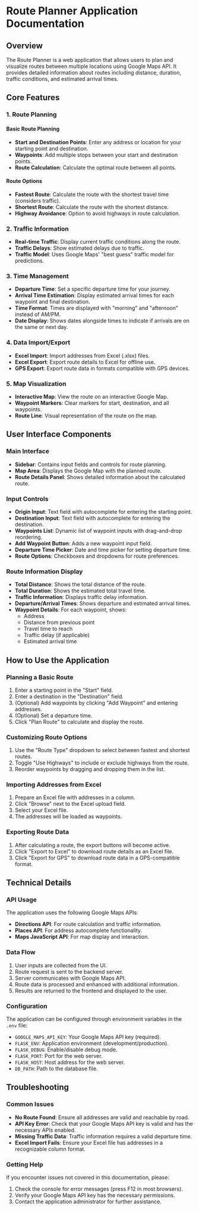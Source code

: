 # Route Planner Application Documentation

## Overview

The Route Planner is a web application that allows users to plan and visualize routes between multiple locations using Google Maps API. It provides detailed information about routes including distance, duration, traffic conditions, and estimated arrival times.

## Core Features

### 1. Route Planning

#### Basic Route Planning
- **Start and Destination Points**: Enter any address or location for your starting point and destination.
- **Waypoints**: Add multiple stops between your start and destination points.
- **Route Calculation**: Calculate the optimal route between all points.

#### Route Options
- **Fastest Route**: Calculate the route with the shortest travel time (considers traffic).
- **Shortest Route**: Calculate the route with the shortest distance.
- **Highway Avoidance**: Option to avoid highways in route calculation.

### 2. Traffic Information

- **Real-time Traffic**: Display current traffic conditions along the route.
- **Traffic Delays**: Show estimated delays due to traffic.
- **Traffic Model**: Uses Google Maps' "best guess" traffic model for predictions.

### 3. Time Management

- **Departure Time**: Set a specific departure time for your journey.
- **Arrival Time Estimation**: Display estimated arrival times for each waypoint and final destination.
- **Time Format**: Times are displayed with "morning" and "afternoon" instead of AM/PM.
- **Date Display**: Shows dates alongside times to indicate if arrivals are on the same or next day.

### 4. Data Import/Export

- **Excel Import**: Import addresses from Excel (.xlsx) files.
- **Excel Export**: Export route details to Excel for offline use.
- **GPS Export**: Export route data in formats compatible with GPS devices.

### 5. Map Visualization

- **Interactive Map**: View the route on an interactive Google Map.
- **Waypoint Markers**: Clear markers for start, destination, and all waypoints.
- **Route Line**: Visual representation of the route on the map.

## User Interface Components

### Main Interface

- **Sidebar**: Contains input fields and controls for route planning.
- **Map Area**: Displays the Google Map with the planned route.
- **Route Details Panel**: Shows detailed information about the calculated route.

### Input Controls

- **Origin Input**: Text field with autocomplete for entering the starting point.
- **Destination Input**: Text field with autocomplete for entering the destination.
- **Waypoints List**: Dynamic list of waypoint inputs with drag-and-drop reordering.
- **Add Waypoint Button**: Adds a new waypoint input field.
- **Departure Time Picker**: Date and time picker for setting departure time.
- **Route Options**: Checkboxes and dropdowns for route preferences.

### Route Information Display

- **Total Distance**: Shows the total distance of the route.
- **Total Duration**: Shows the estimated total travel time.
- **Traffic Information**: Displays traffic delay information.
- **Departure/Arrival Times**: Shows departure and estimated arrival times.
- **Waypoint Details**: For each waypoint, shows:
  - Address
  - Distance from previous point
  - Travel time to reach
  - Traffic delay (if applicable)
  - Estimated arrival time

## How to Use the Application

### Planning a Basic Route

1. Enter a starting point in the "Start" field.
2. Enter a destination in the "Destination" field.
3. (Optional) Add waypoints by clicking "Add Waypoint" and entering addresses.
4. (Optional) Set a departure time.
5. Click "Plan Route" to calculate and display the route.

### Customizing Route Options

1. Use the "Route Type" dropdown to select between fastest and shortest routes.
2. Toggle "Use Highways" to include or exclude highways from the route.
3. Reorder waypoints by dragging and dropping them in the list.

### Importing Addresses from Excel

1. Prepare an Excel file with addresses in a column.
2. Click "Browse" next to the Excel upload field.
3. Select your Excel file.
4. The addresses will be loaded as waypoints.

### Exporting Route Data

1. After calculating a route, the export buttons will become active.
2. Click "Export to Excel" to download route details as an Excel file.
3. Click "Export for GPS" to download route data in a GPS-compatible format.

## Technical Details

### API Usage

The application uses the following Google Maps APIs:
- **Directions API**: For route calculation and traffic information.
- **Places API**: For address autocomplete functionality.
- **Maps JavaScript API**: For map display and interaction.

### Data Flow

1. User inputs are collected from the UI.
2. Route request is sent to the backend server.
3. Server communicates with Google Maps API.
4. Route data is processed and enhanced with additional information.
5. Results are returned to the frontend and displayed to the user.

### Configuration

The application can be configured through environment variables in the `.env` file:
- `GOOGLE_MAPS_API_KEY`: Your Google Maps API key (required).
- `FLASK_ENV`: Application environment (development/production).
- `FLASK_DEBUG`: Enable/disable debug mode.
- `FLASK_PORT`: Port for the web server.
- `FLASK_HOST`: Host address for the web server.
- `DB_PATH`: Path to the database file.

## Troubleshooting

### Common Issues

- **No Route Found**: Ensure all addresses are valid and reachable by road.
- **API Key Error**: Check that your Google Maps API key is valid and has the necessary APIs enabled.
- **Missing Traffic Data**: Traffic information requires a valid departure time.
- **Excel Import Fails**: Ensure your Excel file has addresses in a recognizable column format.

### Getting Help

If you encounter issues not covered in this documentation, please:
1. Check the console for error messages (press F12 in most browsers).
2. Verify your Google Maps API key has the necessary permissions.
3. Contact the application administrator for further assistance.
